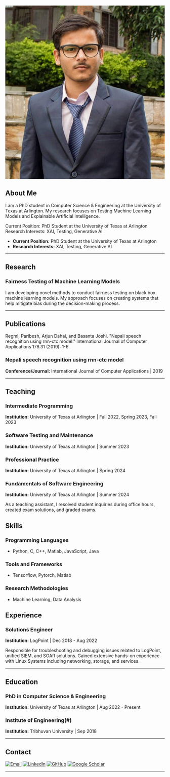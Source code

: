 ![Profile Photo](photo.jpg)

## About Me

I am a PhD student in Computer Science & Engineering at the University of Texas at Arlington. My research focuses on Testing Machine Learning Models and Explainable Artificial Intelligence.

Current Position: PhD Student at the University of Texas at Arlington
Research Interests: XAI, Testing, Generative AI


- **Current Position:** PhD Student at the University of Texas at Arlington
- **Research Interests:** XAI, Testing, Generative AI

---

## Research

### Fairness Testing of Machine Learning Models
I am developing novel methods to conduct fairness testing on black box machine learning models.
My approach focuses on creating systems that help mitigate bias during the decision-making process.

---

## Publications

Regmi, Paribesh, Arjun Dahal, and Basanta Joshi. "Nepali speech recognition using rnn-ctc model." International Journal of Computer Applications 178.31 (2019): 1-6.

### Nepali speech recognition using rnn-ctc model
**Conference/Journal:** International Journal of Computer Applications | 2019

---

## Teaching

### Intermediate Programming
**Institution:** University of Texas at Arlington | Fall 2022, Spring 2023, Fall 2023 

### Software Testing and Maintenance
**Institution:** University of Texas at Arlington | Summer 2023

### Professional Practice
**Institution:** University of Texas at Arlington | Spring 2024

### Fundamentals of Software Engineering
**Institution:** University of Texas at Arlington | Summer 2024


As a teaching assistant, I resolved student inquiries during office hours, created exam solutions, and graded exams.




## Skills

### Programming Languages
- Python, C, C++, Matlab, JavaScript, Java

### Tools and Frameworks
- Tensorflow, Pytorch, Matlab

### Research Methodologies
- Machine Learning, Data Analysis 


## Experience

### Solutions Engineer 
**Institution:** LogPoint | Dec 2018 - Aug 2022

Responsible for troubleshooting and debugging issues related to LogPoint, unified SIEM, and SOAR solutions. Gained extensive hands-on experience with Linux Systems including networking, storage, and services.


---

## Education

### PhD in Computer Science & Engineering
**Institution:** University of Texas at Arlington | Aug 2022 - Present


### Institute of Engineering(#)
**Institution:** Tribhuvan University | Sep 2018

---

## Contact


<a href="mailto:arjunatwork7@gmail.com"><img src="email_icon.png" alt="Email"></a>
<a href="https://www.linkedin.com/in/arjdahal/"><img src="linkedin_icon.png" alt="LinkedIn"></a>
<a href="https://github.com/ajdahal/"><img src="github_icon.png" alt="GitHub"></a>
<a href="https://scholar.google.com/citations?hl=en&user=fI9pyVIAAAAJ#"><img src="google_scholar_icon.png" alt="Google Scholar"></a>


---
